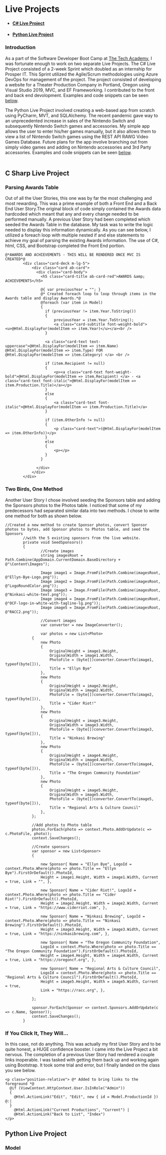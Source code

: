 # Live Projects

* #### [C# Live Project](#c-sharp-live-project)
* #### [Python Live Project](#model)

### Introduction
As a part of the Software Developer Boot Camp at [The Tech Academy](http://learncodinganywhere.com), I was fortunate enough to work on two separate Live Projects. The C# Live Project consisted of a 2-week Sprint which doubled as an internship for Prosper IT. This Sprint utilized the Agile/Scrum methodologies using Azure DevOps for management of the project. The project consisted of developing a website for a Theater Production Company in Portland, Oregon using Visual Studio 2019, MVC, and EF Frameworking. I contributed to the front and back end devolopment. Examples and code snippets can be seen [below](#c-sharp-live-project).

The Python Live Project involved creating a web-based app from scratch using PyCharm, MVT, and SQLAlchemy. The recent pandemic gave way to an unprecedented increase in sales of the Nintendo Switch and subsequently Nintendo Switch games and accessories. My simple app allows the user to enter his/her games manually, but it also allows them to view a list of Nintendo Switch games using the REST API RAWG Video Games Database. Future plans for the app involve branching out from simply video games and adding on Nintendo accessories and 3rd Party accessories. Examples and code snippets can be seen [below](#model).
<br>
<br>

## C Sharp Live Project
### <a id="parsing_awards_table">Parsing Awards Table</a>
Out of all the User Stories, this one was by far the most challenging and most rewarding. This was a prime example of both a Front End and a Back End User Story.The original block of code simply contained the Awards data hardcoded which meant that any and every change needed to be performed manually. A previous User Story had been completed which seeded the Awards Table in the database. My task was to write the logic needed to display this information dynamically. As you can see below, I utilized a foreach loop with multiple nested if and else statements to achieve my goal of parsing the existing Awards information. The use of C#, html, CSS, and Bootstrap completed the Front End portion.
```
@*AWARDS AND ACHIEVEMENTS - THIS WILL BE RENDERED ONCE MVC IS CREATED*@
        <div class="card-deck m-lg-5">
            <div class="card ab-card">
              <div class="card-body">
                <h5 class="card-title ab-card-red">AWARDS &amp; ACHIEVEMENTS</h5>

                @{ var previousYear = ""; }
                @* Created foreach loop to loop through items in the Awards table and display Awards.*@
                @foreach (var item in Model)
                {
                  if (previousYear != item.Year.ToString())
                  {
                      previousYear = item.Year.ToString();
                      <a class="card-subtitle font-weight-bold"><u>@Html.DisplayFor(modelItem => item.Year)</u></a><br />
                  }

                  <a class="card-text text-uppercase">@Html.DisplayFor(modelItem => item.Name) @Html.DisplayFor(modelItem => item.Type) FOR @Html.DisplayFor(modelItem => item.Category) </a> <br />

                  if (item.Recipient != null)
                  {
                      <p><a class="card-text font-weight-bold">@Html.DisplayFor(modelItem => item.Recipient) </a> - <a class="card-text font-italic">@Html.DisplayFor(modelItem => item.Production.Title)</a></p>
                  }
                  else
                  {
                      <a class="card-text font-italic">@Html.DisplayFor(modelItem => item.Production.Title)</a>
                  }

                  if (item.OtherInfo != null)
                  {
                      <p class="card-text">(@Html.DisplayFor(modelItem => item.OtherInfo))</p>
                  }
                  else
                  {
                      <p></p>
                  }
                }

              </div>
            </div>
        </div>
```
### <a id="two_birds_one_method">Two Birds, One Method</a>
Another User Story I chose involved seeding the Sponsors table and adding the Sponsors photos to the Photos table. I noticed that some of my predecessors had separated similar data into two methods. I chose to write one method for both as shown below.

```
//Created a new method to create Sponsor photos, convert Sponsor photos to bytes, add Sponsor photos to Photos table, and seed the Sponsors 
        //with the 5 existing sponsors from the live website.
        private void SeedSponsors()
        {
                //Create images
                string imagesRoot = Path.Combine(AppDomain.CurrentDomain.BaseDirectory + @"\Content\Images");

                Image image1 = Image.FromFile(Path.Combine(imagesRoot, @"Ellyn-Bye-Logo.png"));
                Image image2 = Image.FromFile(Path.Combine(imagesRoot, @"LogoRoundColor.png"));
                Image image3 = Image.FromFile(Path.Combine(imagesRoot, @"Ninkasi-white-text.png"));
                Image image4 = Image.FromFile(Path.Combine(imagesRoot, @"OCF-logo-in-white-with-tagline-lg.png"));
                Image image5 = Image.FromFile(Path.Combine(imagesRoot, @"RACC2.png"));

                //Convert images
                var converter = new ImageConverter();

                var photos = new List<Photo>
            {
                new Photo
                {
                    OriginalHeight = image1.Height,
                    OriginalWidth = image1.Width,
                    PhotoFile = (byte[])converter.ConvertTo(image1, typeof(byte[])),
                    Title = "Ellyn Bye"
                },
                new Photo
                {
                    OriginalHeight = image2.Height,
                    OriginalWidth = image2.Width,
                    PhotoFile = (byte[])converter.ConvertTo(image2, typeof(byte[])),
                    Title = "Cider Riot!"
                },
                new Photo
                {
                    OriginalHeight = image3.Height,
                    OriginalWidth = image3.Width,
                    PhotoFile = (byte[])converter.ConvertTo(image3, typeof(byte[])),
                    Title = "Ninkasi Brewing"
                },
                new Photo
                {
                    OriginalHeight = image4.Height,
                    OriginalWidth = image4.Width,
                    PhotoFile = (byte[])converter.ConvertTo(image4, typeof(byte[])),
                    Title = "The Oregon Community Foundation"
                },
                new Photo
                {
                    OriginalHeight = image5.Height,
                    OriginalWidth = image5.Width,
                    PhotoFile = (byte[])converter.ConvertTo(image5, typeof(byte[])),
                    Title = "Regional Arts & Culture Council"
                },
            };

            //Add photos to Photo table
            photos.ForEach(photo => context.Photo.AddOrUpdate(c => c.PhotoFile, photo));
            context.SaveChanges();

            //Create sponsors
            var sponsor = new List<Sponsor>
            {

                new Sponsor{ Name = "Ellyn Bye", LogoId = context.Photo.Where(photo => photo.Title == "Ellyn Bye").FirstOrDefault().PhotoId,
                Height = image1.Height, Width = image1.Width, Current = true, Link = "", },

                new Sponsor{ Name = "Cider Riot!", LogoId = context.Photo.Where(photo => photo.Title == "Cider Riot!").FirstOrDefault().PhotoId,
                Height = image2.Height, Width = image2.Width, Current = true, Link = "https://www.ciderriot.com", },

                new Sponsor{ Name = "Ninkasi Brewing", LogoId = context.Photo.Where(photo => photo.Title == "Ninkasi Brewing").FirstOrDefault().PhotoId,
                Height = image3.Height, Width = image3.Width, Current = true, Link = "https://ninkasibrewing.com", },

                new Sponsor{ Name = "The Oregon Community Foundation",
                LogoId = context.Photo.Where(photo => photo.Title == "The Oregon Community Foundation").FirstOrDefault().PhotoId,
                Height = image4.Height, Width = image4.Width, Current = true, Link = "https://oregoncf.org", },

                new Sponsor{ Name = "Regional Arts & Culture Council",
                LogoId = context.Photo.Where(photo => photo.Title == "Regional Arts & Culture Council").FirstOrDefault().PhotoId,
                Height = image5.Height, Width = image5.Width, Current = true, 
                Link = "https://racc.org", },

            };

            sponsor.ForEach(Sponsor => context.Sponsors.AddOrUpdate(c => c.Name, Sponsor));
            context.SaveChanges();
        }
```

### If You Click It, They Will...
In this case, not do anything. This was actually my first User Story and to be quite honest, a HUGE confidence booster. I came into the Live Project a bit nervous. The completion of a previous User Story had rendered a couple links inoperable. I was tasked with getting them back up and working again using Bootstrap. It took some trial and error, but I finally landed on the class you see below.
```
<p class="position-relative"> @* Added to bring links to the foreground *@
  @if (ViewContext.HttpContext.User.IsInRole("Admin"))
  {
    @Html.ActionLink("Edit", "Edit", new { id = Model.ProductionId }) @:|
  }
    @Html.ActionLink("Current Productions", "Current") |
    @Html.ActionLink("Back to List", "Index")
</p>
```

## Python Live Project
### Model